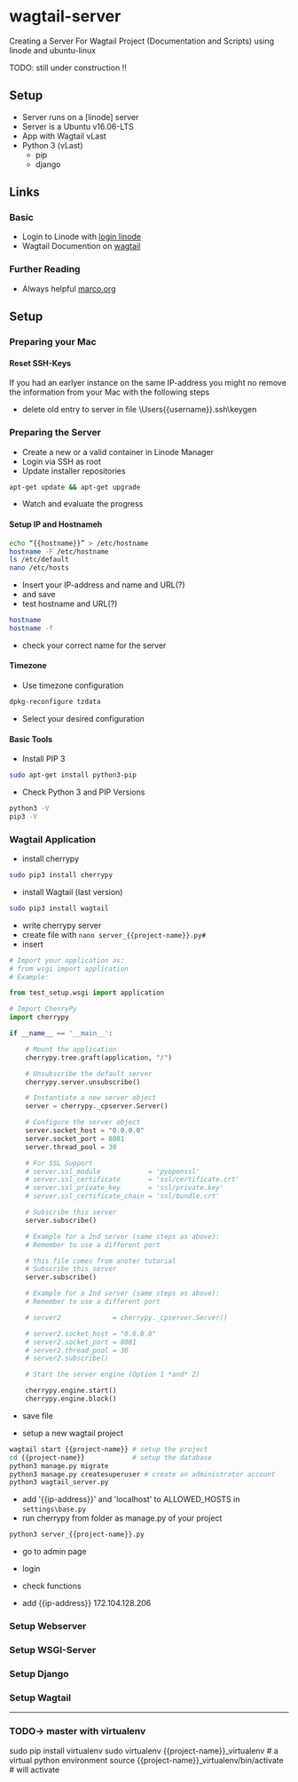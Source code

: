 # wagtail-server
Creating a Server For Wagtail Project (Documentation and Scripts) using linode and ubuntu-linux 

TODO: still under construction !!

## Setup
- Server runs on a [linode] server
- Server is a Ubuntu v16.06-LTS
- App with Wagtail  vLast
- Python 3 (vLast)
  - pip
  - django

## Links
### Basic
- Login to Linode with [login linode]
- Wagtail Documention on [wagtail]

### Further Reading
- Always helpful [marco.org]

## Setup
### Preparing your Mac
#### Reset SSH-Keys
If you had an earlyer instance on the same IP-address you might no remove the information from your Mac with the following steps
- delete old entry to server in file \Users\{{username}}\.ssh\keygen


### Preparing the Server
- Create a new or a valid container in Linode Manager
- Login via SSH as root
- Update installer repositories 
```bash
apt-get update && apt-get upgrade
```
- Watch and evaluate the progress

#### Setup IP and Hostnameh
```bash
echo “{{hostname}}” > /etc/hostname
hostname -F /etc/hostname
ls /etc/default
nano /etc/hosts
```
- Insert your IP-address and name and URL(?) 
- and save
- test hostname and URL(?)
```bash
hostname
hostname -f
```
- check your correct name for the server

#### Timezone
- Use timezone configuration
```bash
dpkg-reconfigure tzdata
```
- Select your desired configuration

#### Basic Tools
- Install PIP 3
```bash
sudo apt-get install python3-pip
```

- Check  Python 3 and PIP Versions
```bash
python3 -V
pip3 -V
```




### Wagtail Application
- install cherrypy
```bash
sudo pip3 install cherrypy
```
- install Wagtail (last version)
```bash
sudo pip3 install wagtail
```
- write cherrypy server 
- create file with ```nano server_{{project-name}}.py#```
- insert
```python
# Import your application as:
# from wsgi import application
# Example:

from test_setup.wsgi import application

# Import CherryPy
import cherrypy

if __name__ == '__main__':

    # Mount the application
    cherrypy.tree.graft(application, "/")

    # Unsubscribe the default server
    cherrypy.server.unsubscribe()

    # Instantiate a new server object
    server = cherrypy._cpserver.Server()

    # Configure the server object
    server.socket_host = "0.0.0.0"
    server.socket_port = 8001
    server.thread_pool = 30

    # For SSL Support
    # server.ssl_module            = 'pyopenssl'
    # server.ssl_certificate       = 'ssl/certificate.crt'
    # server.ssl_private_key       = 'ssl/private.key'
    # server.ssl_certificate_chain = 'ssl/bundle.crt'

    # Subscribe this server
    server.subscribe()

    # Example for a 2nd server (same steps as above):
    # Remember to use a different port

    # this file comes from anoter tutorial 
    # Subscribe this server
    server.subscribe()

    # Example for a 2nd server (same steps as above):
    # Remember to use a different port

    # server2             = cherrypy._cpserver.Server()

    # server2.socket_host = "0.0.0.0"
    # server2.socket_port = 8081
    # server2.thread_pool = 30
    # server2.subscribe()

    # Start the server engine (Option 1 *and* 2)

    cherrypy.engine.start()
    cherrypy.engine.block()
```
- save file

- setup a new wagtail project
```bash
wagtail start {{project-name}} # setup the project
cd {{project-name}}            # setup the database
python3 manage.py migrate
python3 manage.py createsuperuser # create an administrator account
python3 wagtail_server.py
```
- add '{{ip-address}}' and 'localhost' to ALLOWED_HOSTS in ```settings\base.py```
- run cherrypy from folder as manage.py of your project
```bash
python3 server_{{project-name}}.py
```
- go to admin page 
- login 
- check functions





- add {{ip-address}} 172.104.128.206

### Setup Webserver
### Setup WSGI-Server
### Setup Django 
### Setup Wagtail

----
[login linode]:https://manager.linode.com
[marco.org]: https://marco.org
[wagtail]: https://wagtail.io

### TODO-> master with virtualenv
sudo pip install virtualenv
sudo virtualenv {{project-name}}_virtualenv # a virtual python environment 
source {{project-name}}_virtualenv/bin/activate # will activate 

